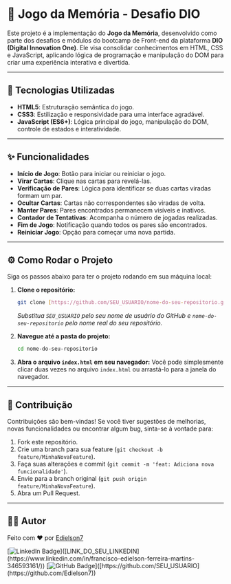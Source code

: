 # 🧠 Jogo da Memória - Desafio DIO

Este projeto é a implementação do **Jogo da Memória**, desenvolvido como parte dos desafios e módulos do bootcamp de Front-end da plataforma **DIO (Digital Innovation One)**. Ele visa consolidar conhecimentos em HTML, CSS e JavaScript, aplicando lógica de programação e manipulação do DOM para criar uma experiência interativa e divertida.

---

## 🚀 Tecnologias Utilizadas

* **HTML5**: Estruturação semântica do jogo.
* **CSS3**: Estilização e responsividade para uma interface agradável.
* **JavaScript (ES6+)**: Lógica principal do jogo, manipulação do DOM, controle de estados e interatividade.

---

## ✨ Funcionalidades

* **Início de Jogo**: Botão para iniciar ou reiniciar o jogo.
* **Virar Cartas**: Clique nas cartas para revelá-las.
* **Verificação de Pares**: Lógica para identificar se duas cartas viradas formam um par.
* **Ocultar Cartas**: Cartas não correspondentes são viradas de volta.
* **Manter Pares**: Pares encontrados permanecem visíveis e inativos.
* **Contador de Tentativas**: Acompanha o número de jogadas realizadas.
* **Fim de Jogo**: Notificação quando todos os pares são encontrados.
* **Reiniciar Jogo**: Opção para começar uma nova partida.

---

## ⚙️ Como Rodar o Projeto

Siga os passos abaixo para ter o projeto rodando em sua máquina local:

1.  **Clone o repositório:**
    ```bash
    git clone [https://github.com/SEU_USUARIO/nome-do-seu-repositorio.git](https://github.com/SEU_USUARIO/nome-do-seu-repositorio.git)
    ```
    *Substitua `SEU_USUARIO` pelo seu nome de usuário do GitHub e `nome-do-seu-repositorio` pelo nome real do seu repositório.*

2.  **Navegue até a pasta do projeto:**
    ```bash
    cd nome-do-seu-repositorio
    ```

3.  **Abra o arquivo `index.html` em seu navegador:**
    Você pode simplesmente clicar duas vezes no arquivo `index.html` ou arrastá-lo para a janela do navegador.

---

## 🤝 Contribuição

Contribuições são bem-vindas! Se você tiver sugestões de melhorias, novas funcionalidades ou encontrar algum bug, sinta-se à vontade para:

1.  Fork este repositório.
2.  Crie uma branch para sua feature (`git checkout -b feature/MinhaNovaFeature`).
3.  Faça suas alterações e commit (`git commit -m 'feat: Adiciona nova funcionalidade'`).
4.  Envie para a branch original (`git push origin feature/MinhaNovaFeature`).
5.  Abra um Pull Request.

---

## 👨‍💻 Autor

Feito com ❤️ por [Edielson7](https://github.com/Edielson7)

[![LinkedIn Badge](https://img.shields.io/badge/-Edielson7-blue?style=flat-square&logo=Linkedin&logoColor=white&link=[LINK_DO_SEU_LINKEDIN](https://www.linkedin.com/in/francisco-edielson-ferreira-martins-346593161/))]([LINK_DO_SEU_LINKEDIN](https://www.linkedin.com/in/francisco-edielson-ferreira-martins-346593161/))
[![GitHub Badge](https://img.shields.io/badge/-Edielson7-181717?style=flat-square&logo=github&logoColor=white&link=[https://github.com/SEU_USUARIO](https://github.com/Edielson7))]([https://github.com/SEU_USUARIO](https://github.com/Edielson7))
